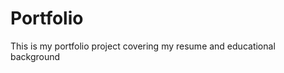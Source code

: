 # Portfolio
This is my portfolio project covering my resume and educational background 
<!DOCTYPE html>
<html>
    <head>
        <style>
            .color{
                background-color: blueviolet;
            }
            .name-style{
               
          
            }
            .continue{
                margin-left: 16rem;
            }
            .edu2{
                font-size: x-large;font-weight: bold;
            }
            .edu1{
                font-size: x-large;font-weight: bold;   
            }
            .edu3{
                font-size: x-large;font-weight: bold;
            }
            .edu4{
                font-size: x-large;font-weight: bold; 
            }
           .nom1{
            margin-left: 16.8rem;
           }
           .nom2{
            margin-left:16.7rem ;
           }
           .edu5{
            font-size: x-large;font-weight: bold;
           }
           .Paragrah1{
            font-size: x-large;font-weight: bold;
           }
           .workplace1{
            font-size: x-large;font-weight: bold;
           }
           .workplace2{
            font-size: x-large;font-weight: bold;
           }
           .space2{
            margin-left:16.6rem ; 
           }
           .Paragrah3{
            font-size: x-large;font-weight: bold;
           }
           .Paragrah4{
            font-size: x-large;font-weight: bold;
           }
            
        </style>
    </head>
    <body class="color">
        <h1><span style="margin-left: 35rem;font-size: xx-large;font-weight: bold;">Resume</span></h1>
        <p><span class="edu5">EDUCATION:</span> <span style="margin: 7rem;" class="name-style">Qualifications <span class="edu1">University of Mpumalanga:</span> Diploma in Nature Conservation,<span class="edu4"> Nelson Mandela University:</span> BTech in <span class="nom1">Nature Conservation,</span> 
            <span class="edu2">University of South Africa:</span> BSc Honours in Environmental Management. <span class="edu3">Power Learn Project:</span>Software <span class="nom2">development</span> majoring in Website development and Dart programming.</p><br><br>
        <p><span class="Paragrah1">EXPERIENCE:</span> <span style="margin-left: 6rem;"> Internship:South African Biodiversity Institute (<span class="workplace1"> Kirstenbosch National Botanical Garden</span>) under estate management. Work <span class="space2"> Integrated Learning:South African National Parks (<span class="workplace2"> Kruger National Park</span>) under the scientific services department.</p><br><br>    
        <p><span class="Paragrah3">ACHIEVEMENTS:</span><span style="margin-left: 3.6rem;">Academic</span> <span style="font-weight: bold;font-size: x-large;">excellence </span>awards, Greenmatter alumni, PLP scholarship, 2023 Black <span style="font-weight: bold;font-size: x-large;">Women</span> in Science fellow and <span style="font-weight: bold;font-size: x-large;">environ-enterprenuer</span> <span style="margin-left: 16.5rem;">participatory</span> certificate, reptile program certificate, 2017-2018 Student mentor, Nomzamo-lighthouse foundation scholarship </span> </p><br><br.
        <p><span class="Paragrah4">SKILLS:</span> <span style="margin-left: 10rem;">Website develpment skills</span>, Javascipt codding skills, object oriented programming, Analitical skills and observation skills.</p><br><br><br>
        <p><span style="margin-left: 25rem;font-size: xx-large;font-weight: bold;COLOR:white">#LETSCONNECTTHEDOTS <img width=50 src="emoji3.html"> </span></p>


    </body>
